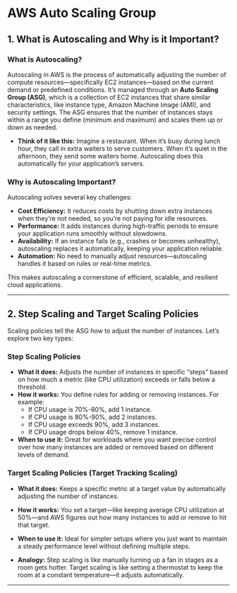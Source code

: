 # AWS Auto Scaling Group
## **1. What is Autoscaling and Why is it Important?**

### **What is Autoscaling?**
Autoscaling in AWS is the process of automatically adjusting the number of compute resources—specifically EC2 instances—based on the current demand or predefined conditions. It’s managed through an **Auto Scaling Group (ASG)**, which is a collection of EC2 instances that share similar characteristics, like instance type, Amazon Machine Image (AMI), and security settings. The ASG ensures that the number of instances stays within a range you define (minimum and maximum) and scales them up or down as needed.

- **Think of it like this:** Imagine a restaurant. When it’s busy during lunch hour, they call in extra waiters to serve customers. When it’s quiet in the afternoon, they send some waiters home. Autoscaling does this automatically for your application’s servers.

### **Why is Autoscaling Important?**
Autoscaling solves several key challenges:
- **Cost Efficiency:** It reduces costs by shutting down extra instances when they’re not needed, so you’re not paying for idle resources.
- **Performance:** It adds instances during high-traffic periods to ensure your application runs smoothly without slowdowns.
- **Availability:** If an instance fails (e.g., crashes or becomes unhealthy), autoscaling replaces it automatically, keeping your application reliable.
- **Automation:** No need to manually adjust resources—autoscaling handles it based on rules or real-time metrics.

This makes autoscaling a cornerstone of efficient, scalable, and resilient cloud applications.

---

## **2. Step Scaling and Target Scaling Policies**

Scaling policies tell the ASG *how* to adjust the number of instances. Let’s explore two key types:

### **Step Scaling Policies**
- **What it does:** Adjusts the number of instances in specific “steps” based on how much a metric (like CPU utilization) exceeds or falls below a threshold.
- **How it works:** You define rules for adding or removing instances. For example:
  - If CPU usage is 70%-80%, add 1 instance.
  - If CPU usage is 80%-90%, add 2 instances.
  - If CPU usage exceeds 90%, add 3 instances.
  - If CPU usage drops below 40%, remove 1 instance.
- **When to use it:** Great for workloads where you want precise control over how many instances are added or removed based on different levels of demand.

### **Target Scaling Policies (Target Tracking Scaling)**
- **What it does:** Keeps a specific metric at a target value by automatically adjusting the number of instances.
- **How it works:** You set a target—like keeping average CPU utilization at 50%—and AWS figures out how many instances to add or remove to hit that target.
- **When to use it:** Ideal for simpler setups where you just want to maintain a steady performance level without defining multiple steps.

- **Analogy:** Step scaling is like manually turning up a fan in stages as a room gets hotter. Target scaling is like setting a thermostat to keep the room at a constant temperature—it adjusts automatically.

---
